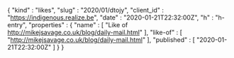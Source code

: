 {
  "kind" : "likes",
  "slug" : "2020/01/dtojy",
  "client_id" : "https://indigenous.realize.be",
  "date" : "2020-01-21T22:32:00Z",
  "h" : "h-entry",
  "properties" : {
    "name" : [ "Like of http://mikejsavage.co.uk/blog/daily-mail.html" ],
    "like-of" : [ "http://mikejsavage.co.uk/blog/daily-mail.html" ],
    "published" : [ "2020-01-21T22:32:00Z" ]
  }
}
